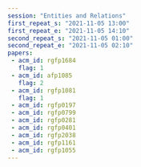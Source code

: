```yaml
---
session: "Entities and Relations"
first_repeat_s: "2021-11-05 13:00" 
first_repeat_e: "2021-11-05 14:10" 
second_repeat_s: "2021-11-05 01:00" 
second_repeat_e: "2021-11-05 02:10"
papers:
 - acm_id: rgfp1684
   flag: 1
 - acm_id: afp1085
   flag: 2
 - acm_id: rgfp1081
   flag: 1
 - acm_id: rgfp0197
 - acm_id: rgfp0799
 - acm_id: rgfp0281
 - acm_id: rgfp0401
 - acm_id: rgfp2038
 - acm_id: rgfp1161
 - acm_id: rgfp1055
---
```

